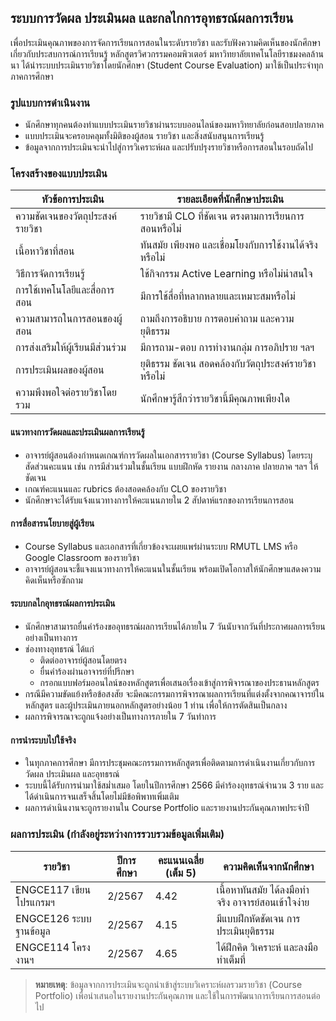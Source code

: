 ## ระบบการวัดผล ประเมินผล และกลไกการอุทธรณ์ผลการเรียน

เพื่อประเมินคุณภาพของการจัดการเรียนการสอนในระดับรายวิชา และรับฟังความคิดเห็นของนักศึกษาเกี่ยวกับประสบการณ์การเรียนรู้ หลักสูตรวิศวกรรมคอมพิวเตอร์ มหาวิทยาลัยเทคโนโลยีราชมงคลล้านนา ได้นำระบบประเมินรายวิชาโดยนักศึกษา (Student Course Evaluation) มาใช้เป็นประจำทุกภาคการศึกษา

### รูปแบบการดำเนินงาน

- นักศึกษาทุกคนต้องทำแบบประเมินรายวิชาผ่านระบบออนไลน์ของมหาวิทยาลัยก่อนสอบปลายภาค
- แบบประเมินจะครอบคลุมทั้งมิติของผู้สอน รายวิชา และสิ่งสนับสนุนการเรียนรู้
- ข้อมูลจากการประเมินจะนำไปสู่การวิเคราะห์ผล และปรับปรุงรายวิชาหรือการสอนในรอบถัดไป

### โครงสร้างของแบบประเมิน

| หัวข้อการประเมิน                          | รายละเอียดที่นักศึกษาประเมิน                          |
|--------------------------------------------|---------------------------------------------------------|
| ความชัดเจนของวัตถุประสงค์รายวิชา         | รายวิชามี CLO ที่ชัดเจน ตรงตามการเรียนการสอนหรือไม่  |
| เนื้อหาวิชาที่สอน                          | ทันสมัย เพียงพอ และเชื่อมโยงกับการใช้งานได้จริงหรือไม่ |
| วิธีการจัดการเรียนรู้                      | ใช้กิจกรรม Active Learning หรือไม่น่าสนใจ            |
| การใช้เทคโนโลยีและสื่อการสอน              | มีการใช้สื่อที่หลากหลายและเหมาะสมหรือไม่             |
| ความสามารถในการสอนของผู้สอน              | ถามถึงการอธิบาย การตอบคำถาม และความยุติธรรม          |
| การส่งเสริมให้ผู้เรียนมีส่วนร่วม          | มีการถาม-ตอบ การทำงานกลุ่ม การอภิปราย ฯลฯ            |
| การประเมินผลของผู้สอน                     | ยุติธรรม ชัดเจน สอดคล้องกับวัตถุประสงค์รายวิชาหรือไม่ |
| ความพึงพอใจต่อรายวิชาโดยรวม              | นักศึกษารู้สึกว่ารายวิชานี้มีคุณภาพเพียงใด            |

#### แนวทางการวัดผลและประเมินผลการเรียนรู้

- อาจารย์ผู้สอนต้องกำหนดเกณฑ์การวัดผลในเอกสารรายวิชา (Course Syllabus) โดยระบุสัดส่วนคะแนน เช่น การมีส่วนร่วมในชั้นเรียน แบบฝึกหัด รายงาน กลางภาค ปลายภาค ฯลฯ ให้ชัดเจน
- เกณฑ์คะแนนและ rubrics ต้องสอดคล้องกับ CLO ของรายวิชา
- นักศึกษาจะได้รับแจ้งแนวทางการให้คะแนนภายใน 2 สัปดาห์แรกของการเรียนการสอน

#### การสื่อสารนโยบายสู่ผู้เรียน

- Course Syllabus และเอกสารที่เกี่ยวข้องจะเผยแพร่ผ่านระบบ RMUTL LMS หรือ Google Classroom ของรายวิชา
- อาจารย์ผู้สอนจะชี้แจงแนวทางการให้คะแนนในชั้นเรียน พร้อมเปิดโอกาสให้นักศึกษาแสดงความคิดเห็นหรือซักถาม

#### ระบบกลไกอุทธรณ์ผลการประเมิน

- นักศึกษาสามารถยื่นคำร้องขออุทธรณ์ผลการเรียนได้ภายใน 7 วันนับจากวันที่ประกาศผลการเรียนอย่างเป็นทางการ
- ช่องทางอุทธรณ์ ได้แก่
  - ติดต่ออาจารย์ผู้สอนโดยตรง
  - ยื่นคำร้องผ่านอาจารย์ที่ปรึกษา
  - กรอกแบบฟอร์มออนไลน์ของหลักสูตรเพื่อเสนอเรื่องเข้าสู่การพิจารณาของประธานหลักสูตร
- กรณีมีความขัดแย้งหรือข้อสงสัย จะมีคณะกรรมการพิจารณาผลการเรียนที่แต่งตั้งจากคณาจารย์ในหลักสูตร และผู้ประเมินภายนอกหลักสูตรอย่างน้อย 1 ท่าน เพื่อให้การตัดสินเป็นกลาง
- ผลการพิจารณาจะถูกแจ้งอย่างเป็นทางการภายใน 7 วันทำการ

#### การนำระบบไปใช้จริง

- ในทุกภาคการศึกษา มีการประชุมคณะกรรมการหลักสูตรเพื่อติดตามการดำเนินงานเกี่ยวกับการวัดผล ประเมินผล และอุทธรณ์  
- ระบบนี้ได้รับการนำมาใช้สม่ำเสมอ โดยในปีการศึกษา 2566 มีคำร้องอุทธรณ์จำนวน 3 ราย และได้ดำเนินการจนเสร็จสิ้นโดยไม่มีข้อพิพาทเพิ่มเติม  
- ผลการดำเนินงานจะถูกรายงานใน Course Portfolio และรายงานประกันคุณภาพประจำปี

### ผลการประเมิน (กำลังอยู่ระหว่างการรวบรวมข้อมูลเพิ่มเติม)

| รายวิชา                  | ปีการศึกษา | คะแนนเฉลี่ย (เต็ม 5) | ความคิดเห็นจากนักศึกษา                     |
|--------------------------|-------------|------------------------|-----------------------------------------------|
| ENGCE117 เขียนโปรแกรมฯ   | 2/2567        | 4.42                   | เนื้อหาทันสมัย ได้ลงมือทำจริง อาจารย์สอนเข้าใจง่าย |
| ENGCE126 ระบบฐานข้อมูล   | 2/2567        | 4.15                   | มีแบบฝึกหัดชัดเจน การประเมินยุติธรรม        |
| ENGCE114 โครงงานฯ        | 2/2567        | 4.65                   | ได้ฝึกคิด วิเคราะห์ และลงมือทำเต็มที่        |

> **หมายเหตุ**: ข้อมูลจากการประเมินจะถูกนำเข้าสู่ระบบวิเคราะห์ผลรวมรายวิชา (Course Portfolio) เพื่อนำเสนอในรายงานประกันคุณภาพ และใช้ในการพัฒนาการเรียนการสอนต่อไป
